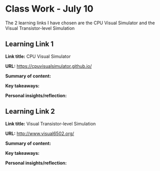 # Class Work - July 10

The 2 learning links I have chosen are the CPU Visual Simulator and the Visual Transistor-level Simulation

## Learning Link 1

**Link title:** CPU Visual Simulator

**URL:** https://cpuvisualsimulator.github.io/

**Summary of content:** 

**Key takeaways:**

**Personal insights/reflection:**


## Learning Link 2

**Link title:** Visual Transistor-level Simulation

**URL:** http://www.visual6502.org/

**Summary of content:** 

**Key takeaways:**

**Personal insights/reflection:**


